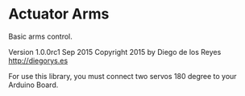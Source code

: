 Actuator Arms
============
Basic arms control.

Version 1.0.0rc1 Sep 2015
Copyright 2015 by Diego de los Reyes http://diegorys.es

For use this library, you must connect two servos 180 degree
to your Arduino Board.
